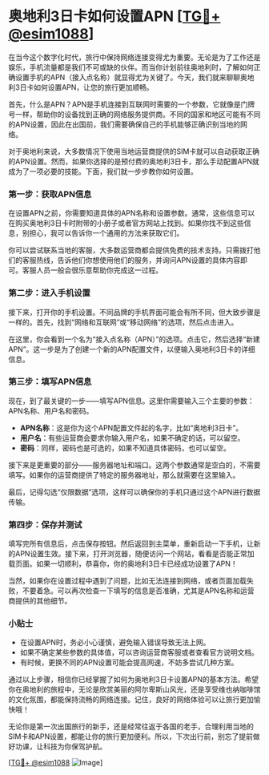 # 奥地利3日卡如何设置APN [[TG💪+ @esim1088](https://t.me/s/esim1088)]

在当今这个数字化时代，旅行中保持网络连接变得尤为重要。无论是为了工作还是娱乐，手机流量都是我们不可或缺的伙伴。而当你计划前往奥地利时，了解如何正确设置手机的APN（接入点名称）就显得尤为关键了。今天，我们就来聊聊奥地利3日卡如何设置APN，让您的旅行更加顺畅。

首先，什么是APN？APN是手机连接到互联网时需要的一个参数，它就像是门牌号一样，帮助你的设备找到正确的网络服务提供商。不同的国家和地区可能有不同的APN设置，因此在出国前，我们需要确保自己的手机能够正确识别当地的网络。

对于奥地利来说，大多数情况下使用当地运营商提供的SIM卡就可以自动获取正确的APN设置。然而，如果你选择的是预付费的奥地利3日卡，那么手动配置APN就成为了一项必要的技能。下面，我们就一步步教你如何设置。

### 第一步：获取APN信息

在设置APN之前，你需要知道具体的APN名称和设置参数。通常，这些信息可以在购买奥地利3日卡时附带的小册子或者官方网站上找到。如果你找不到这些信息，别担心，我可以告诉你一个通用的方法来获取它们。

你可以尝试联系当地的客服，大多数运营商都会提供免费的技术支持。只需拨打他们的客服热线，告诉他们你想使用他们的服务，并询问APN设置的具体内容即可。客服人员一般会很乐意帮助你完成这一过程。

### 第二步：进入手机设置

接下来，打开你的手机设置。不同品牌的手机界面可能会有所不同，但大致步骤是一样的。首先，找到“网络和互联网”或“移动网络”的选项，然后点击进入。

在这里，你会看到一个名为“接入点名称（APN）”的选项。点击它，然后选择“新建APN”。这一步是为了创建一个新的APN配置文件，以便输入奥地利3日卡的详细信息。

### 第三步：填写APN信息

现在，到了最关键的一步——填写APN信息。这里你需要输入三个主要的参数：APN名称、用户名和密码。

- **APN名称**：这是你为这个APN配置文件起的名字，比如“奥地利3日卡”。
- **用户名**：有些运营商会要求你输入用户名，如果不确定的话，可以留空。
- **密码**：同样，密码也是可选的，如果不知道具体密码，也可以留空。

接下来是更重要的部分——服务器地址和端口。这两个参数通常是空白的，不需要填写。如果你的运营商提供了特定的服务器地址，那么就需要在这里输入。

最后，记得勾选“仅限数据”选项，这样可以确保你的手机只通过这个APN进行数据传输。

### 第四步：保存并测试

填写完所有信息后，点击保存按钮。然后返回到主菜单，重新启动一下手机，让新的APN设置生效。接下来，打开浏览器，随便访问一个网站，看看是否能正常加载页面。如果一切顺利，恭喜你，你的奥地利3日卡已经成功设置了APN！

当然，如果你在设置过程中遇到了问题，比如无法连接到网络，或者页面加载失败，不要着急。可以再次检查一下填写的信息是否准确，尤其是APN名称和运营商提供的其他细节。

### 小贴士

- 在设置APN时，务必小心谨慎，避免输入错误导致无法上网。
- 如果不确定某些参数的具体值，可以咨询运营商客服或者查看官方说明文档。
- 有时候，更换不同的APN设置可能会提高网速，不妨多尝试几种方案。

通过以上步骤，相信你已经掌握了如何为奥地利3日卡设置APN的基本方法。希望你在奥地利的旅程中，无论是欣赏美丽的阿尔卑斯山风光，还是享受维也纳咖啡馆的文化氛围，都能保持流畅的网络连接。记住，良好的网络体验可以让旅行更加愉快哦！

无论你是第一次出国旅行的新手，还是经常往返于各国的老手，合理利用当地的SIM卡和APN设置，都能让你的旅行更加便利。所以，下次出行前，别忘了提前做好功课，让科技为你保驾护航。

[[TG💪+ @esim1088](https://t.me/s/esim1088) ![Image](https://i.postimg.cc/4NQfJmqS/Snipaste-2025-05-13-00-14-12.png)]